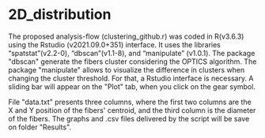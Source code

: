 # 2D_distribution

The proposed analysis-flow (clustering_github.r) was coded in R(v3.6.3) using the Rstudio (v2021.09.0+351) interface. It uses  the libraries “spatstat”(v2.2-0), “dbscan”(v1.1-8), and “manipulate” (v1.0.1). The package "dbscan" generate the fibers cluster considering the OPTICS algorithm. The package "manipulate" allows to visualize the difference in clusters when changing the cluster threshold. For that, a Rstudio interface is necessary. A sliding bar will appear on the "Plot" tab, when you click on the gear symbol.


File "data.txt" presents three columns, where the first two columns are the X and Y position of the fibers' centroid, and the third column is the diameter of the fibers. The graphs and .csv files delivered by the script will be save on folder "Results". 
